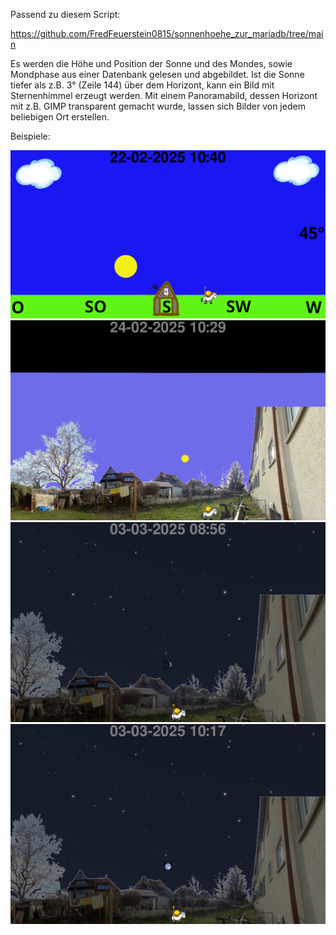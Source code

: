 Passend zu diesem Script:

https://github.com/FredFeuerstein0815/sonnenhoehe_zur_mariadb/tree/main

Es werden die Höhe und Position der Sonne und des Mondes, sowie Mondphase aus einer Datenbank gelesen und abgebildet.
Ist die Sonne tiefer als z.B. 3° (Zeile 144) über dem Horizont, kann ein Bild mit Sternenhimmel erzeugt werden.
Mit einem Panoramabild, dessen Horizont mit z.B. GIMP transparent gemacht wurde, lassen sich Bilder von jedem beliebigen Ort erstellen.

Beispiele:

![alt text](https://github.com/FredFeuerstein0815/visualisierung_der_sonnenhoehe/blob/main/sonnenstand.png)
![alt text](https://github.com/FredFeuerstein0815/visualisierung_der_sonnenhoehe/blob/main/transparent_tags.png)
![alt text](https://github.com/FredFeuerstein0815/visualisierung_der_sonnenhoehe/blob/main/transparent_nachts.png)
![alt text](https://github.com/FredFeuerstein0815/visualisierung_der_sonnenhoehe/blob/main/dunkel_vollmond.png)
